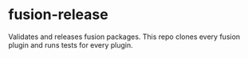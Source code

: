 # fusion-release

Validates and releases fusion packages. This repo clones every fusion plugin and runs tests for every plugin.
